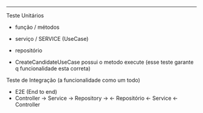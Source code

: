 ---
Teste Unitários
- função / métodos
- serviço / SERVICE (UseCase)
- repositório

- CreateCandidateUseCase possui o metodo execute (esse teste garante q funcionalidade esta correta)

Teste de Integração (a funcionalidade como um todo)
- E2E (End to end)
- Controller -> Service -> Repository ->
<- Repositório <- Service <- Controller